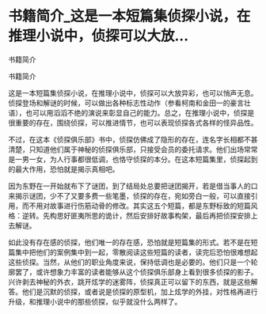 # 书籍简介_这是一本短篇集侦探小说，在推理小说中，侦探可以大放...

书籍简介

书籍简介

这是一本短篇集侦探小说，在推理小说中，侦探可以大放异彩，也可以悄声无息。侦探登场和解谜的时候，可以做出各种标志性动作（参看柯南和金田一的豪言壮语），也可以用滔滔不绝的演说来彰显自己的能力。总之，在推理小说中，侦探是很重要的存在，围绕侦探，可以推进情节，也可以表现侦探各式各样的怪异品性。

不过，在这本《侦探俱乐部》书中，侦探仿佛成了隐形的存在，连名字长相都不甚清楚，只知道他们属于神秘的侦探俱乐部，只接受会员的委托请求。他们出场常常是一男一女，为人行事都很低调，也恪守侦探的本分。在这本短篇集里，侦探起到的最大作用，恐怕就是揭示真相吧。

因为东野在一开始就布下了谜团，到了结局处总要把谜团揭开，若是借当事人的口来揭示谜团，少不了又要多费一些笔墨，侦探的存在，宛如旁白一般，可以直接引用，而不用对故事进行伤筋动骨的修改。其实这五个短篇，都是东野标致的短篇风格：逆转。先构思好匪夷所思的诡计，然后安排好故事构架，最后再把侦探安排上去解谜。

如此没有存在感的侦探，他们唯一的存在感，恐怕就是短篇集的形式。若不是在短篇集中把他们的案例集中到一起，零散阅读这些短篇的读者，读完后恐怕很难想起这些侦探。当然，从他们的职业角度来说，保持低调也是必要的。他们只是一个轮廓罢了，或许想象力丰富的读者能够从这个侦探俱乐部身上看到很多侦探的影子。兴许剥去神秘的外衣，跳开炫学的迷雾阵，侦探真正可以留下的东西，就是这些解答。他们是沉默的侦探，或者说是侦探的原型机，加上炫学的外挂，对性格再进行升级，和推理小说中的那些侦探，似乎就没什么两样了。